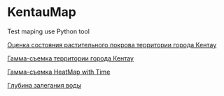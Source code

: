 # KentauMap
 Test maping use Python tool
 
 [Оценка состояния растительного покрова территории города Кентау](https://kaisarayupov.github.io/KentauMap/results/SentinelNDVI)
  
 [Гамма-съемка территории города Кентау](https://kaisarayupov.github.io/KentauMap/results/GammaMarkerClustersMap)
 
 [Гамма-съемка HeatMap with Time](https://kaisarayupov.github.io/KentauMap/results/GammaSamplingMapWithTime)
 
  [Глубина залегания воды](https://kaisarayupov.github.io/KentauMap/results/Wells_deep)
 

